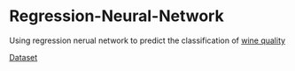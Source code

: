 # Regression-Neural-Network
Using regression nerual network to predict the classification of [wine quality](https://towardsdatascience.com/pytorch-tabular-regression-428e9c9ac93)


[Dataset](https://www.kaggle.com/datasets/uciml/red-wine-quality-cortez-et-al-2009?resource=download)
